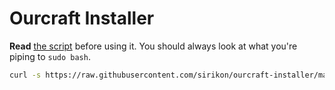 # Ourcraft Installer

**Read** [the script](https://raw.githubusercontent.com/sirikon/ourcraft-installer/master/install.sh) before using it. You should always look at what you're
piping to `sudo bash`.

```bash
curl -s https://raw.githubusercontent.com/sirikon/ourcraft-installer/master/install.sh | sudo bash
```
